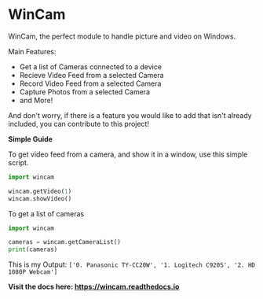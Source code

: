 # WinCam
WinCam, the perfect module to handle picture and video on Windows.

Main Features:
- Get a list of Cameras connected to a device
- Recieve Video Feed from a selected Camera
- Record Video Feed from a selected Camera
- Capture Photos from a selected Camera
- and More!

And don't worry, if there is a feature you would like to add that isn't already included, you can contribute to this project!

**Simple Guide**

To get video feed from a camera, and show it in a window, use this simple script.
```py
import wincam

wincam.getVideo(1)
wincam.showVideo()
```


To get a list of cameras
```py
import wincam

cameras = wincam.getCameraList()
print(cameras)
```

This is my Output:
```['0. Panasonic TY-CC20W', '1. Logitech C920S', '2. HD 1080P Webcam']```

**Visit the docs here: https://wincam.readthedocs.io**
